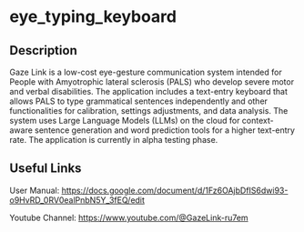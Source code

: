 # eye_typing_keyboard

## Description
Gaze Link is a low-cost eye-gesture communication system intended for People with Amyotrophic lateral sclerosis (PALS) who develop severe motor and verbal disabilities. The application includes a text-entry keyboard that allows PALS to type grammatical sentences independently and other functionalities for calibration, settings adjustments, and data analysis. The system uses Large Language Models (LLMs) on the cloud for context-aware sentence generation and word prediction tools for a higher text-entry rate. The application is currently in alpha testing phase.

## Useful Links

User Manual: https://docs.google.com/document/d/1Fz6OAjbDfIS6dwi93-o9HvRD_0RV0ealPnbN5Y_3fEQ/edit

Youtube Channel: https://www.youtube.com/@GazeLink-ru7em

